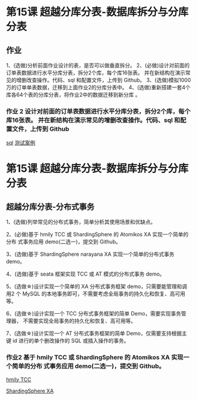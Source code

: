 # 第15课 超越分库分表-数据库拆分与分库分表

## 作业

1、(选做)分析前面作业设计的表，是否可以做垂直拆分。
2、(必做)设计对前面的订单表数据进行水平分库分表，拆分2个库，每个库16张表。 并在新结构在演示常见的增删改查操作。代码、sql 和配置文件，上传到 Github。
3、(选做)模拟1000万的订单单表数据，迁移到上面作业2的分库分表中。
4、(选做)重新搭建一套4个库各64个表的分库分表，将作业2中的数据迁移到新分库 。

### 作业 2 设计对前面的订单表数据进行水平分库分表，拆分2个库，每个库16张表。 并在新结构在演示常见的增删改查操作。代码、sql 和配置文件，上传到 Github
[sql](./geektime-work15/sql)
[测试案例](./geektime-work15/src/test/java/DataSourceTest.java)

# 第15课 超越分库分表-数据库拆分与分库分表

## 超越分库分表-分布式事务

1、(选做)列举常见的分布式事务，简单分析其使用场景和优缺点。

2、(必做)基于 hmily TCC 或 ShardingSphere 的 Atomikos XA 实现一个简单的分布 式事务应用 demo(二选一)，提交到 Github。

3、(选做)基于 ShardingSphere narayana XA 实现一个简单的分布式事务 demo。

4、(选做)基于 seata 框架实现 TCC 或 AT 模式的分布式事务 demo。

5、(选做☆)设计实现一个简单的 XA 分布式事务框架 demo，只需要能管理和调用2 个 MySQL 的本地事务即可，不需要考虑全局事务的持久化和恢复、高可用等。

6、(选做☆)设计实现一个 TCC 分布式事务框架的简单 Demo，需要实现事务管理器， 不需要实现全局事务的持久化和恢复、高可用等。

7、(选做☆)设计实现一个 AT 分布式事务框架的简单 Demo，仅需要支持根据主键 id 进行的单个删改操作的 SQL 或插入操作的事务。

### 作业2 基于 hmily TCC 或 ShardingSphere 的 Atomikos XA 实现一个简单的分布 式事务应用 demo(二选一)，提交到 Github。

[hmily TCC](./geektime-work16/shardingsphere-XA/src/test/java/DataSourceTest.java)

[ShardingSphere XA](./geektime-work16/hmily-tcc/src/main/java/pers/peixinyi/work/tcc/service/impl/HelloServiceImpl.java)